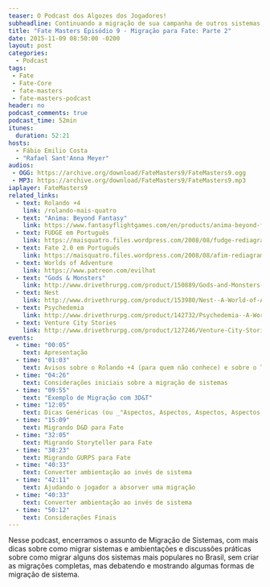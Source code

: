 ```yaml
---
teaser: O Podcast dos Algozes dos Jogadores!
subheadline: Continuando a migração de sua campanha de outros sistemas para Fate
title: "Fate Masters Episódio 9 - Migração para Fate: Parte 2"
date: 2015-11-09 08:50:00 -0200
layout: post
categories:
  - Podcast
tags:
 - Fate
 - Fate-Core
 - fate-masters
 - fate-masters-podcast
header: no
podcast_comments: true 
podcast_time: 52min
itunes:
  duration: 52:21
hosts:
  - Fábio Emilio Costa
  - "Rafael Sant'Anna Meyer"
audios:
 - OGG: https://archive.org/download/FateMasters9/FateMasters9.ogg
 - MP3: https://archive.org/download/FateMasters9/FateMasters9.mp3
iaplayer: FateMasters9
related_links:
  - text: Rolando +4
    link: /rolando-mais-quatro
  - text: "Anima: Beyond Fantasy"
    link: https://www.fantasyflightgames.com/en/products/anima-beyond-fantasy-rpg/
  - text: FUDGE em Português
    link: https://maisquatro.files.wordpress.com/2008/08/fudge-rediagramado.pdf
  - text: Fate 2.0 em Português
    link: https://maisquatro.files.wordpress.com/2008/08/afim-rediagramado.pdf
  - text: Worlds of Adventure
    link: https://www.patreon.com/evilhat
  - text: "Gods & Monsters"
    link: http://www.drivethrurpg.com/product/150889/Gods-and-Monsters--A-World-of-Adventure-for-Fate-Core
  - text: Nest
    link: http://www.drivethrurpg.com/product/153980/Nest--A-World-of-Adventure-for-Fate-Core
  - text: Psychedemia
    link: http://www.drivethrurpg.com/product/142732/Psychedemia--A-World-of-Adventure-for-Fate-Core
  - text: Venture City Stories
    link: http://www.drivethrurpg.com/product/127246/Venture-City-Stories--A-World-of-Adventure-for-Fate-Core
events:
  - time: "00:05"
    text: Apresentação
  - time: "01:03"
    text: Avisos sobre o Rolando +4 (para quem não conhece) e sobre o Teatro do Destino
  - time: "04:26"
    text: Considerações iniciais sobre a migração de sistemas
  - time: "09:55"
    text: "Exemplo de Migração com 3D&T"
  - time: "12:05"
    text: Dicas Genéricas (ou _"Aspectos, Aspectos, Aspectos, Aspectos, Aspectos, ..."_)
  - time: "15:09"
    text: Migrando D&D para Fate
  - time: "32:05"
    text: Migrando Storyteller para Fate
  - time: "38:23"
    text: Migrando GURPS para Fate
  - time: "40:33"
    text: Converter ambientação ao invés de sistema
  - time: "42:11"
    text: Ajudando o jogador a absorver uma migração
  - time: "40:33"
    text: Converter ambientação ao invés de sistema
  - time: "50:12"
    text: Considerações Finais
---
```


Nesse podcast, encerramos o assunto  de Migração de Sistemas, com mais
dicas sobre como migrar sistemas  e ambientações e discussões práticas
sobre como  migrar alguns dos  sistemas mais populares no  Brasil, sem
criar as migrações completas, mas debatendo e mostrando algumas formas
de migração de sistema.
